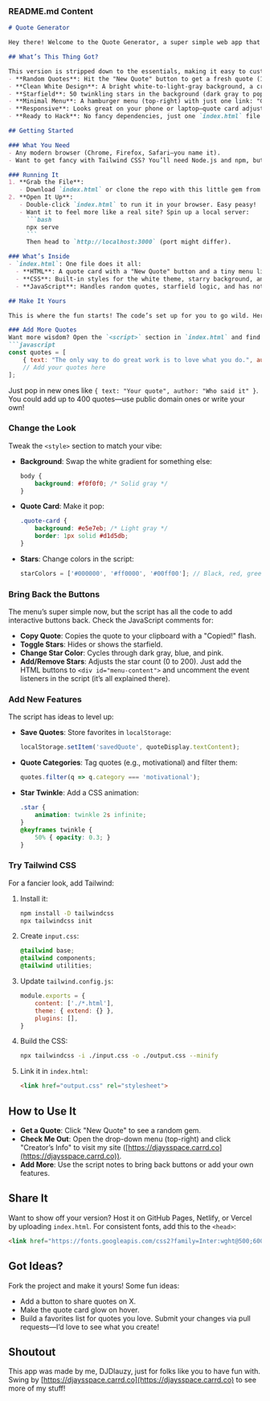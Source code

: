 ### README.md Content

```markdown
# Quote Generator

Hey there! Welcome to the Quote Generator, a super simple web app that serves up random inspirational quotes with a clean, starry vibe. I’m DJDlauzy, and I built this for folks like you to play with and make your own ([check out my site](https://djaysspace.carrd.co)). It’s a blank canvas—perfect for adding your own quotes, tweaking the look, or tossing in cool new features!

## What’s This Thing Got?

This version is stripped down to the essentials, making it easy to customize:
- **Random Quotes**: Hit the "New Quote" button to get a fresh quote (10 to start, but you can add tons more). They fade in with a slick 0.5-second animation.
- **Clean White Design**: A bright white-to-light-gray background, a crisp white quote card, and dark text for easy reading. There’s a subtle gray glow that pulses every 6 seconds for a touch of magic.
- **Starfield**: 50 twinkling stars in the background (dark gray to pop against the white). The code’s ready to let you toggle them, change colors, or add more, but you’ll need to add buttons for that (more on that later).
- **Minimal Menu**: A hamburger menu (top-right) with just one link: "Creator’s Info" to my site ([https://djaysspace.carrd.co](https://djaysspace.carrd.co)). It’s got a cool gray wave animation and closes when you click away.
- **Responsive**: Looks great on your phone or laptop—quote card adjusts to fit (up to 500px wide).
- **Ready to Hack**: No fancy dependencies, just one `index.html` file with built-in CSS and JavaScript. The script has notes to bring back interactive buttons or add your own flair.

## Getting Started

### What You Need
- Any modern browser (Chrome, Firefox, Safari—you name it).
- Want to get fancy with Tailwind CSS? You’ll need Node.js and npm, but that’s optional.

### Running It
1. **Grab the File**:
   - Download `index.html` or clone the repo with this little gem from DJDlauzy.
2. **Open It Up**:
   - Double-click `index.html` to run it in your browser. Easy peasy!
   - Want it to feel more like a real site? Spin up a local server:
     ```bash
     npx serve
     ```
     Then head to `http://localhost:3000` (port might differ).

### What’s Inside
- `index.html`: One file does it all:
  - **HTML**: A quote card with a "New Quote" button and a tiny menu linking to my site ([https://djaysspace.carrd.co](https://djaysspace.carrd.co)).
  - **CSS**: Built-in styles for the white theme, starry background, and wave animation.
  - **JavaScript**: Handles random quotes, starfield logic, and has notes for adding more features.

## Make It Yours

This is where the fun starts! The code’s set up for you to go wild. Here’s how to customize it:

### Add More Quotes
Want more wisdom? Open the `<script>` section in `index.html` and find the `quotes` array:
```javascript
const quotes = [
    { text: "The only way to do great work is to love what you do.", author: "Steve Jobs" },
    // Add your quotes here
];
```
Just pop in new ones like `{ text: "Your quote", author: "Who said it" }`. You could add up to 400 quotes—use public domain ones or write your own!

### Change the Look
Tweak the `<style>` section to match your vibe:
- **Background**: Swap the white gradient for something else:
  ```css
  body {
      background: #f0f0f0; /* Solid gray */
  }
  ```
- **Quote Card**: Make it pop:
  ```css
  .quote-card {
      background: #e5e7eb; /* Light gray */
      border: 1px solid #d1d5db;
  }
  ```
- **Stars**: Change colors in the script:
  ```javascript
  starColors = ['#000000', '#ff0000', '#00ff00']; // Black, red, green
  ```

### Bring Back the Buttons
The menu’s super simple now, but the script has all the code to add interactive buttons back. Check the JavaScript comments for:
- **Copy Quote**: Copies the quote to your clipboard with a "Copied!" flash.
- **Toggle Stars**: Hides or shows the starfield.
- **Change Star Color**: Cycles through dark gray, blue, and pink.
- **Add/Remove Stars**: Adjusts the star count (0 to 200).
Just add the HTML buttons to `<div id="menu-content">` and uncomment the event listeners in the script (it’s all explained there).

### Add New Features
The script has ideas to level up:
- **Save Quotes**: Store favorites in `localStorage`:
  ```javascript
  localStorage.setItem('savedQuote', quoteDisplay.textContent);
  ```
- **Quote Categories**: Tag quotes (e.g., motivational) and filter them:
  ```javascript
  quotes.filter(q => q.category === 'motivational');
  ```
- **Star Twinkle**: Add a CSS animation:
  ```css
  .star {
      animation: twinkle 2s infinite;
  }
  @keyframes twinkle {
      50% { opacity: 0.3; }
  }
  ```

### Try Tailwind CSS
For a fancier look, add Tailwind:
1. Install it:
   ```bash
   npm install -D tailwindcss
   npx tailwindcss init
   ```
2. Create `input.css`:
   ```css
   @tailwind base;
   @tailwind components;
   @tailwind utilities;
   ```
3. Update `tailwind.config.js`:
   ```javascript
   module.exports = {
       content: ['./*.html'],
       theme: { extend: {} },
       plugins: [],
   }
   ```
4. Build the CSS:
   ```bash
   npx tailwindcss -i ./input.css -o ./output.css --minify
   ```
5. Link it in `index.html`:
   ```html
   <link href="output.css" rel="stylesheet">
   ```

## How to Use It
- **Get a Quote**: Click "New Quote" to see a random gem.
- **Check Me Out**: Open the drop-down menu (top-right) and click "Creator’s Info" to visit my site ([https://djaysspace.carrd.co](https://djaysspace.carrd.co)).
- **Add More**: Use the script notes to bring back buttons or add your own features.

## Share It
Want to show off your version? Host it on GitHub Pages, Netlify, or Vercel by uploading `index.html`. For consistent fonts, add this to the `<head>`:
```html
<link href="https://fonts.googleapis.com/css2?family=Inter:wght@500;600&display=swap" rel="stylesheet">
```

## Got Ideas?
Fork the project and make it yours! Some fun ideas:
- Add a button to share quotes on X.
- Make the quote card glow on hover.
- Build a favorites list for quotes you love.
Submit your changes via pull requests—I’d love to see what you create!

## Shoutout
This app was made by me, DJDlauzy, just for folks like you to have fun with. Swing by [https://djaysspace.carrd.co](https://djaysspace.carrd.co) to see more of my stuff!

